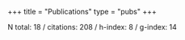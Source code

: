 +++
title = "Publications"
type = "pubs"
+++

N total: 18 / citations: 208 / h-index: 8 / g-index: 14